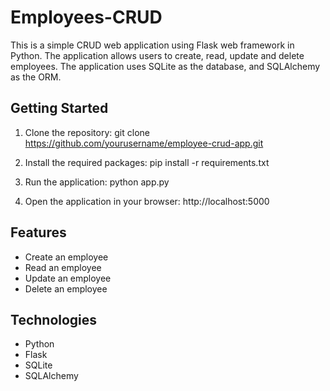 # Employees-CRUD

This is a simple CRUD web application using Flask web framework in Python. The application allows users to create, read, update and delete employees. The application uses SQLite as the database, and SQLAlchemy as the ORM.

## Getting Started

1. Clone the repository:
git clone https://github.com/yourusername/employee-crud-app.git

2. Install the required packages:
pip install -r requirements.txt

3. Run the application:
python app.py

4. Open the application in your browser: http://localhost:5000

## Features
- Create an employee
- Read an employee
- Update an employee
- Delete an employee

## Technologies
- Python
- Flask
- SQLite
- SQLAlchemy

